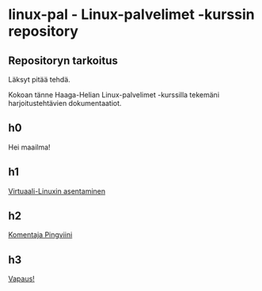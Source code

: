# linux-pal - Linux-palvelimet -kurssin repository

## Repositoryn tarkoitus

Läksyt pitää tehdä.

Kokoan tänne Haaga-Helian Linux-palvelimet -kurssilla tekemäni harjoitustehtävien dokumentaatiot.

## h0

Hei maailma!

## h1

[Virtuaali-Linuxin asentaminen](https://github.com/hannagrn/linux-pal/blob/main/h1.md)

## h2

[Komentaja Pingviini](https://github.com/hannagrn/linux-pal/blob/main/h2.md)

## h3

[Vapaus!](https://github.com/hannagrn/linux-pal/blob/main/h3.md)
